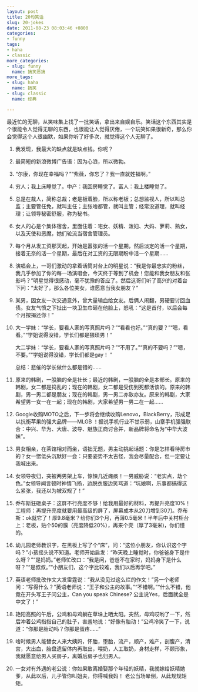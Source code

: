 ```yaml
---
layout: post
title: 20句笑话
slug: 20-jokes
date: 2011-08-23 08:03:46 +0800
categories:
- funny
tags:
- haha
- classic
more_categories:
- slug: funny
  name: 搞笑恶搞
more_tags:
- slug: haha
  name: 搞笑
- slug: classic
  name: 经典

---
```


最近忙的无聊，从笑味集上找了一批笑话，拿出来自娱自乐。笑话这个东西其实是个很能令人觉得无聊的东西，也很能让人觉得厌倦，一个玩笑如果很新奇，那么你会觉得这个人很幽默，如果你听了好多次，就觉得这个人无聊了。

1. 我发现，我最大的缺点就是缺点钱。你呢？

2. 最简短的新浪微博广告语：因为心浪，所以微勃。

3. “尔康，你现在幸福吗？”“紫薇，你忘了？我一直就姓福啊。”

4. 穷人；我上床睡觉了。中产：我回房睡觉了。富人：我上楼睡觉了。

5. 总是在裁人，简称总裁；老是板着脸，所以称老板；总想监视人，所以叫总监；主要管任免，就叫主任；主张啥都管，就叫主管；经常没道理，就叫经理；让领导秘密舒服，称为秘书。

6. 女人的心是个集体宿舍，里面住着：宅女、妖精、泼妇、大妈、萝莉、熟女，以及天使和恶魔，她们轮流当宿舍管理员。

7. 每个月从发工资那天起，开始是嚣张的活一个星期，然后淡定的活一个星期，接着无奈的活一个星期，最后在对工资的无限期盼中活一个星期……

8. 演唱会上，一哥们激动的拿着话筒对台上的明星说：“我是你最忠实的粉丝，我几乎参加了你的每一场演唱会，今天终于等到了机会！您能和我女朋友和张影吗？”明星觉得很感动，毫不犹豫的答应了。然后这哥们听了高兴的对着台下问：“太好了，那么各位美女，谁愿意当我女朋友？”

9. 某男，因女友一次交通意外，曾大量输血给女友。后俩人闹翻，男硬要讨回血债。女友气愤之下扯出一块卫生巾砸在他脸上，怒吼：“这是首付，以后会每个月按揭还你！”

10. 大一学妹：“学长，要看人家的写真照片吗？”“看看也好。”“真的要？”“嗯，看看。”“学姐说得没错，学长们都是猥琐男！”

	大二学妹：“学长，要看人家的写真照片吗？”“不用了。”“真的不要吗？”“嗯，不要。”“学姐说得没错，学长们都是gay！ ”

	总结：悲催的学长做什么都是错的……

11. 原来的韩剧，一股脑的全是社长；最近的韩剧，一股脑的全是本部长。原来的韩剧，女二都是捣乱的；现在的韩剧，女二都是受伤到死都活该的。原来的韩剧，男一男二都是朋友；现在的韩剧，男一男二亦敌亦友。原来的韩剧，大家希望男一女一在一起；现在的韩剧，大家希望男一男二在一起……

12. Google收购MOTO之后，下一步将会继续收购Lenovo，BlackBerry，形成足以抗衡苹果的强大品牌——MLGB ！据说手机行业不甘示弱，山寨手机强强联合：中兴、华为、大唐、波导、魅族正商讨合并，新品牌将命名为“中华大波妹”。

13. 男女相亲，在茶馆相对而坐，语拙无题，男主动挑起话题：你是怎样看待房市的？女一愣低头沉默好一会：只要姿势不太古怪，我会尽量配合，但一定要让我喊出来。

14. 女领导夜归，突被两男架上车，惊悚几近瘫痪！一男威胁说：“老实点，劫个色。”女领导闻言顿时神情飞扬，边脱衣服边笑骂道：“坑娘啊，乐事都搞得这么紧张，我还以为被双规了！”

15. 乔布斯狂砸桌子：这屏不行亮度不够！给我用最好的材料，再提升亮度10%！工程师：再提升亮度就要用最高级的屏了，屏幕成本从20刀增到30刀。乔布斯：ok就它了！厚9.8毫米？给你们3个月，再薄0.5毫米！半年后中关村柜台上：老板，贴个50的膜（亮度降低20%），再来个壳（厚了3毫米)，你们懂的。

16. 幼儿园老师教识字，在黑板上写了个“床”，问：“这位小朋友，你认识这个字吗？”小孩摇头说不知道。老师开始启发：“昨天晚上睡觉时，你爸爸身下是什么呀？”“是妈妈。”老师忙改口：“我是问，爸爸不在家时，妈妈身下是什么呀？”“是叔叔。”“小朋友们，这个字比较难，我们以后再学吧。”

17. 英语老师批改作文大发雷霆说：“我从没见过这么烂的作文！”另一个老师问：“写得什么？”英语老师说：“王子和公主的故事。”“不错啊。”“什么不错，他竟在开头写王子问公主，Can you speak Chinese? 公主说Yes，后面就全是中文了！”

18. 艳阳高照的午后，公鸡和母鸡躺在草垛上晒太阳。突然，母鸡哎哟了一下，然后冲着公鸡指指自己的肚子，害羞地说：“好像有胎动！”公鸡冷笑了一下，说道：“你那是胎动吗？你那是蛋疼……”

19. 啥时候男人能替女人来大姨妈，怀胎，堕胎，流产，顺产，难产，剖腹产，清宫，大出血，胎盘遗留体内再取出，喂奶，人工取奶，身材走样，不顾形象，我就愿意给男人买房子，离婚后房子也归男人。

20. 一女对有外遇的老公说：你如果敢离婚娶那个年轻的妖精，我就嫁给妖精她爹，从此以后，儿子管你叫姐夫，你得喊我妈！ 老公当场晕倒，从此规规矩矩。
